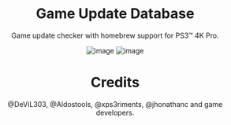 <div align="center">

# Game Update Database
Game update checker with homebrew support for PS3™ 4K Pro.

![image](https://user-images.githubusercontent.com/74815634/139397411-401dbc4f-8cc1-4554-aa6f-48cf34288fc8.png)
![image](https://user-images.githubusercontent.com/74815634/139397515-d2fec111-d409-4e80-8fae-f602848f30c5.png)

 # Credits
 @DeViL303, @Aldostools, @xps3riments, @jhonathanc and game developers.
</div>
